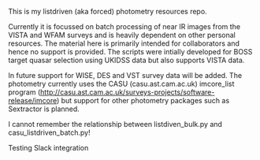 This is my listdriven (aka forced) photometry resources repo. 

Currently it is focussed on batch processing of near IR images from
the VISTA and WFAM surveys and is heavily dependent on other personal
resources.  The material here is primarily intended for collaborators
and hence no support is provided. The scripts were intially developed
for BOSS target quasar selection using UKIDSS data but also supports
VISTA data.

In future support for WISE, DES and VST survey data will be added. 
The photometry currently uses the CASU (casu.ast.cam.ac.uk) imcore_list 
program (http://casu.ast.cam.ac.uk/surveys-projects/software-release/imcore)
but support for other photometry packages such as Sextractor is 
planned.  

I cannot remember the relationship between listdiven_bulk.py and casu_listdriven_batch.py!

Testing Slack integration
